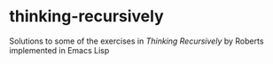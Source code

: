 # thinking-recursively
Solutions to some of the exercises in _Thinking Recursively_ by Roberts implemented in Emacs Lisp
